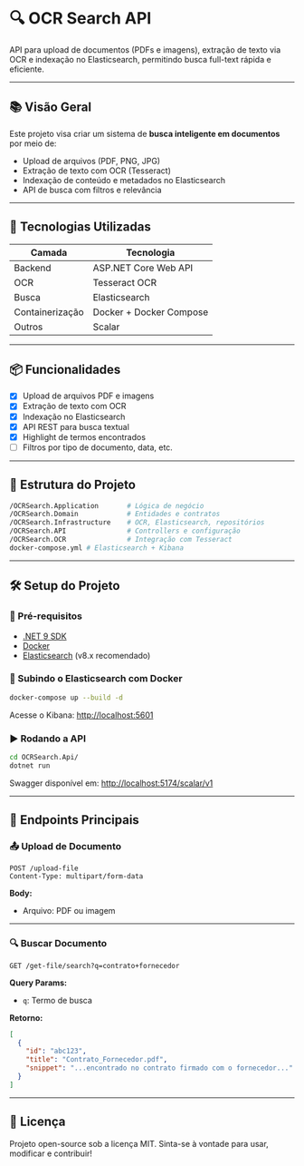 ﻿# 🔍 OCR Search API

API para upload de documentos (PDFs e imagens), extração de texto via OCR e indexação no Elasticsearch, permitindo busca full-text rápida e eficiente.

---

## 📚 Visão Geral

Este projeto visa criar um sistema de **busca inteligente em documentos** por meio de:
- Upload de arquivos (PDF, PNG, JPG)
- Extração de texto com OCR (Tesseract)
- Indexação de conteúdo e metadados no Elasticsearch
- API de busca com filtros e relevância

---

## 🚀 Tecnologias Utilizadas

| Camada | Tecnologia                              |
|--------|-----------------------------------------|
| Backend | ASP.NET Core Web API                    |
| OCR | Tesseract OCR                           |
| Busca | Elasticsearch                           |
| Containerização | Docker + Docker Compose                 |
| Outros |  Scalar                                 |

---

## 📦 Funcionalidades

- [X] Upload de arquivos PDF e imagens
- [x] Extração de texto com OCR
- [x] Indexação no Elasticsearch
- [x] API REST para busca textual
- [x] Highlight de termos encontrados
- [ ] Filtros por tipo de documento, data, etc.

---

## 📁 Estrutura do Projeto

```bash
/OCRSearch.Application       # Lógica de negócio
/OCRSearch.Domain            # Entidades e contratos
/OCRSearch.Infrastructure    # OCR, Elasticsearch, repositórios
/OCRSearch.API               # Controllers e configuração
/OCRSearch.OCR               # Integração com Tesseract
docker-compose.yml # Elasticsearch + Kibana
```

---

## 🛠️ Setup do Projeto

### 🔧 Pré-requisitos

- [.NET 9 SDK](https://dotnet.microsoft.com/en-us/download)
- [Docker](https://www.docker.com/)
- [Elasticsearch](https://www.elastic.co/elasticsearch/) (v8.x recomendado)

### 🚨 Subindo o Elasticsearch com Docker

```bash
docker-compose up --build -d
```

Acesse o Kibana: [http://localhost:5601](http://localhost:5601)

### ▶️ Rodando a API

```bash
cd OCRSearch.Api/
dotnet run
```

Swagger disponível em: [http://localhost:5174/scalar/v1](http://localhost:5000/swagger)

---

## 🔐 Endpoints Principais

### 📤 Upload de Documento

```http
POST /upload-file
Content-Type: multipart/form-data
```

**Body:**
- Arquivo: PDF ou imagem

---

### 🔍 Buscar Documento

```http
GET /get-file/search?q=contrato+fornecedor
```

**Query Params:**
- `q`: Termo de busca

**Retorno:**
```json
[
  {
    "id": "abc123",
    "title": "Contrato_Fornecedor.pdf",
    "snippet": "...encontrado no contrato firmado com o fornecedor..."
  }
]
```

---

## 📄 Licença

Projeto open-source sob a licença MIT. Sinta-se à vontade para usar, modificar e contribuir!
